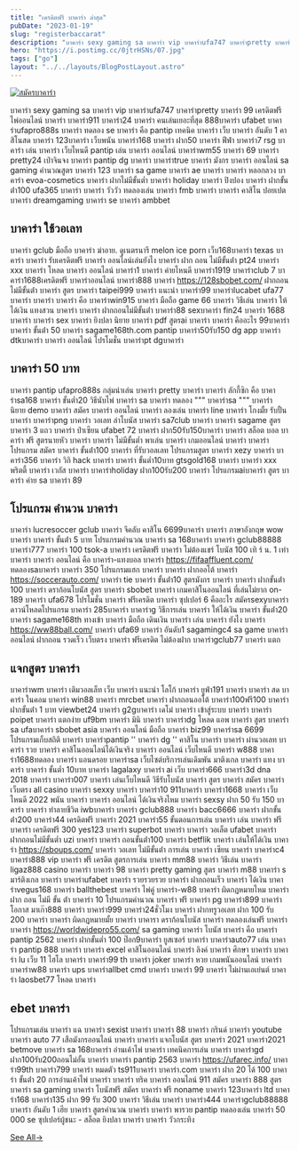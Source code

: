 ```yaml
---
title: "เครดิตฟรี บาคาร่า ล่าสุด"
pubDate: "2023-01-19"
slug: "registerbaccarat"
description: "บาคาร่า sexy gaming sa บาคาร่า vip บาคาร่าufa747 บาคาร่าpretty บาคาร่า 99 เครดิตฟรี ไพ่ออนไลน์ บาคาร่า บาคาร่า911 บาคาร่า24 บาคาร่า คนเล่นเยอะที่สุด 888บาคาร่า ufabet บาคาร่าufapro888s บาคาร่า ทดลอง se บาคาร่า คือ pantip"
hero: "https://i.postimg.cc/0jtrHSNs/07.jpg"
tags: ["go"]
layout: "../../layouts/BlogPostLayout.astro"
---
```


<html lang="TH">

<head>
  
  <script type="application/ld+json">
    {
      "@context": "https://schema.org",
      "@type": "Article",
      "mainEntityOfPage": {
        "@type": "WebPage",
        "@id": "https://www.ourtask.org/posts/registerbaccarat/"
      },
      "headline": "เครดิตฟรี บาคาร่า ล่าสุด",
      "image": "https://i.postimg.cc/0jtrHSNs/07.jpg",  
      "InLanguage": "TH",    
      "description": "บาคาร่า sexy gaming sa บาคาร่า vip บาคาร่าufa747 บาคาร่าpretty บาคาร่า 99 เครดิตฟรี ไพ่ออนไลน์ บาคาร่า บาคาร่า911 บาคาร่า24 บาคาร่า คนเล่นเยอะที่สุด 888บาคาร่า ufabet บาคาร่าufapro888s บาคาร่า ทดลอง se บาคาร่า คือ pantip",  
      "author": {
        "@type": "Person",
        "name": "southblade"
      },  
      "publisher": {
        "@type": "Organization",
        "name": "",
        "logo": {
          "@type": "ImageObject",
          "url": ""
        }
      },
      "datePublished": "2023-01-16"
    }
    
    </script>



  <!--FAQPage Code Generated by https://saijogeorge.com/json-ld-schema-generator/faq/-->

  <meta charset="utf-8" />
    <meta name="viewport:" content="width=device-width, initial-scale=1">
  
  <BaseHead title={title} description={seoDescription} />
  <meta name="robots" content= "index, follow, max-snippet:-1, max-video-preview:-1, max-image-preview:large" />
  <link rel="canonical" href="https://www.ourtask.org/posts/registerbaccarat/" />
</head>
<body class="bg-white text-black font-body leading-normal personality-casual">
  <Nav />

  <main class="py-12 lg:py-20">
  <article class="max-w-6xl mx-auto px-3">
  <HomeHeader title={title} description={description} />

  <a href="https://nazavip.com/26174/t41626o2r59456244323y2m2l464p4" rel="nofollow"><img alt="สมัครบาคาร่า" src="https://xn--m3cisqgb6aza1f7e6cq.com/wp-content/uploads/2022/12/register-gmz.gif" /></a><br />








บาคาร่า sexy gaming sa บาคาร่า vip บาคาร่าufa747 บาคาร่าpretty บาคาร่า 99 เครดิตฟรี ไพ่ออนไลน์ บาคาร่า บาคาร่า911 บาคาร่า24 บาคาร่า คนเล่นเยอะที่สุด 888บาคาร่า ufabet บาคาร่าufapro888s บาคาร่า ทดลอง se บาคาร่า คือ pantip เทคนิค บาคาร่า เว็บ บาคาร่า อันดับ 1 คาสิโนสด บาคาร่า 123บาคาร่า เว็บพนัน บาคาร่า168 บาคาร่า ฝาก50 บาคาร่า ฟีฟ่า บาคาร่า7 rsg บาคาร่า เล่น บาคาร่า เว็บไหนดี pantip เล่น บาคาร่า ออนไลน์ บาคาร่าwm55 บาคาร่า 69 บาคาร่า pretty24 เป่าจินจง บาคาร่า pantip dg บาคาร่า บาคาร่าtrue บาคาร่า มังกร บาคาร่า ออนไลน์ sa gaming คํานวณสูตร บาคาร่า 123 บาคาร่า sa game บาคาร่า ae บาคาร่า บาคาร่า หลอกลวง บาคาร่า evoa-cosmetics บาคาร่า ฝากไม่มีขั้นต่ำ บาคาร่า holiday บาคาร่า ปิงปอง บาคาร่า ฝากขั้นต่ํา100 ufa365 บาคาร่า บาคาร่า วัววัว ทดลองเล่น บาคาร่า fmb บาคาร่า บาคาร่า คาสิโน ปอยเปต บาคาร่า dreamgaming บาคาร่า se บาคาร่า ambbet

## บาคาร่า ใช้วอเลท

บาคาร่า gclub มือถือ บาคาร่า ฆ่าอาย. ดูเนตรนารี melon ice porn เว็บ168บาคาร่า texas บาคาร่า บาคาร่า รับเครดิตฟรี บาคาร่า ออนไลน์เล่นยังไง บาคาร่า ฝาก ถอน ไม่มีขั้นต่ํา pt24 บาคาร่า xxx บาคาร่า โหลด บาคาร่า ออนไลน์ บาคาร่า1 บาคาร่า ค่ายไหนดี บาคาร่า1919 บาคาร่าclub 7 บาคาร่า1688เครดิตฟรี บาคาร่าออนไลน์ บาคาร่า888 บาคาร่า https://128sbobet.com/ ฝากถอนไม่มีขั้นต่ํา บาคาร่า สูตร บาคาร่า taipei999 บาคาร่า แนะนํา บาคาร่า99 บาคาร่าlucabet ufa77 บาคาร่า บาคาร่า บาคาร่า คือ บาคาร่าwin915 บาคาร่า มือถือ game 66 บาคาร่า วิธีเล่น บาคาร่า ให้ได้เงิน แทงสวน บาคาร่า บาคาร่า ฝากถอนไม่มีขั้นต่ํา บาคาร่า88 sexบาคาร่า fin24 บาคาร่า 1688 บาคาร่า บาคาร่า sex บาคาร่า ยิงปลา นิยาย บาคาร่า pdf สูตรai บาคาร่า บาคาร่า คืออะไร 99บาคาร่า บาคาร่า ขั้นต่ํา 50 บาคาร่า sagame168th.com pantip บาคาร่า50รับ150 dg app บาคาร่า dtkบาคาร่า บาคาร่า ออนไลน์ โปรโมชั่น บาคาร่าpt dgบาคาร่า


## บาคาร่า 50 บาท

บาคาร่า pantip ufapro888s กลุ่มนําเล่น บาคาร่า pretty บาคาร่า บาคาร่า ลักกี้ซิก คือ บาคาร่าsa168 บาคาร่า ขั้นต่ำ20 วิธีนับไพ่ บาคาร่า sa บาคาร่า ทดลอง """ บาคาร่าsa """ บาคาร่า นิยาย demo บาคาร่า สมัคร บาคาร่า ออนไลน์ บาคาร่า ลองเล่น บาคาร่า line บาคาร่า โกงมั้ย รับปั้น บาคาร่า บาคาร่าpng บาคาร่า วอเลท ล่าโบนัส บาคาร่า sa7club บาคาร่า บาคาร่า sagame สูตร บาคาร่า 3 แถว บาคาร่า ป๋าเซียน ufabet 72 บาคาร่า ฝาก50รับ150บาคาร่า บาคาร่า สล็อต บอล บาคาร่า ฟรี สูตรนายหัว บาคาร่า บาคาร่า ไม่มีขั้นต่ำ พาเล่น บาคาร่า เกมออนไลน์ บาคาร่า บาคาร่า โปรแกรม สมัคร บาคาร่า ขั้นต่ํา100 บาคาร่า ที่รับวอลเลท โปรแกรมสูตร บาคาร่า xezy บาคาร่า บาคาร่า356 บาคาร่า วิกิ hack บาคาร่า บาคาร่า ขั้นต่ำ10บาท gtsgold168 บาคาร่า บาคาร่า xxx พริตตี้ บาคาร่า เวกัส บาคาร่า บาคาร่าholiday ฝาก100รับ200 บาคาร่า โปรแกรมaiบาคาร่า สูตร บาคาร่า ค่าย sa บาคาร่า 89

## โปรแกรม คำนวน บาคาร่า

บาคาร่า lucresoccer gclub บาคาร่า จีคลับ คาสิโน 6699บาคาร่า บาคาร่า ภาษาอังกฤษ wow บาคาร่า บาคาร่า ขั้นต่ํา 5 บาท โปรแกรมคํานวณ บาคาร่า sa 168บาคาร่า บาคาร่า gclub88888 บาคาร่า777 บาคาร่า 100 tsok-a บาคาร่า เครดิตฟรี บาคาร่า ไม่ต้องแชร์ โบนัส 100 เทิ ร์ น. 1 เท่า บาคาร่า บาคาร่า ออนไลน์ คือ บาคาร่า-แทงบอล บาคาร่า https://fifaaffluent.com/ ทดลองsaบาคาร่า บาคาร่า 350 โปรแกรมแฮก บาคาร่า บาคาร่า ฝากออโต้ บาคาร่า https://soccerauto.com/ บาคาร่า tie บาคาร่า ขั้นต่ํา10 สูตรมังกร บาคาร่า บาคาร่า ฝากขั้นต่ํา 100 บาคาร่า ดราก้อนโบนัส สูตร บาคาร่า sbobet บาคาร่า เกมคาสิโนออนไลน์ ที่เล่นไม่ยาก on-189 บาคาร่า ufa678 โปรโมชั่น บาคาร่า ฟรีเครดิต บาคาร่า ซุปเปอร์ 6 คืออะไร สมัครsexyบาคาร่า ดาวน์โหลดโปรแกรม บาคาร่า 285บาคาร่า บาคาร่าg วิธีการเล่น บาคาร่า ให้ได้เงิน บาคาร่า ขั้นต่ํา20 บาคาร่า sagame168th ทางเข้า บาคาร่า มือถือ เดินเงิน บาคาร่า เล่น บาคาร่า ยังไง บาคาร่า https://ww88ball.com/ บาคาร่า ufa69 บาคาร่า อันดับ1 sagamingc4 sa game บาคาร่า ออนไลน์ ฝากถอน รวดเร็ว เว็บตรง บาคาร่า ฟรีเครดิต ไม่ต้องฝาก บาคาร่าgclub77 บาคาร่า แตก

## แจกสูตร บาคาร่า

บาคาร่าwm บาคาร่า เติมวอลเล็ท เว็บ บาคาร่า แนะนํา โลโก้ บาคาร่า ยูฟ่า191 บาคาร่า บาคาร่า สด บาคาร่า ในคอม บาคาร่า win88 บาคาร่า mrcbet บาคาร่า ฝากถอนออโต้ บาคาร่า100ฟรี100 บาคาร่า ฝากขั้นต่ํา 1 บาท viewbet24 บาคาร่า g2gบาคาร่า เดโม่ บาคาร่า เข้าสู่ระบบ บาคาร่า บาคาร่า poipet บาคาร่า แตกง่าย uf9bm บาคาร่า มินิ บาคาร่า บาคาร่าdg โหลด แอพ บาคาร่า สูตร บาคาร่า sa ufaบาคาร่า sbobet asia บาคาร่า ออนไลน์ มือถือ บาคาร่า biz99 บาคาร่าsa 6699 โปรแกรมเก็บสถิติ บาคาร่า บาคาร่าpantip '' บาคาร่า dg '' คาสิโน บาคาร่า บาคาร่า ผ่านวอเลท บาคาร่า รวย บาคาร่า คาสิโนออนไลน์ได้เงินจริง บาคาร่า ออนไลน์ เว็บไหนดี บาคาร่า w888 บาคาร่า1688ทดลอง บาคาร่า แอนดรอย บาคาร่าsa เว็บไซต์บริการเล่นเดิมพัน มาติงเกล บาคาร่า แทง บาคาร่า บาคาร่า ขั้นต่ำ 10บาท บาคาร่า lagalaxy บาคาร่า ai เว็บ บาคาร่า666 บาคาร่า3d dna 2018 บาคาร่า บาคาร่า007 บาคาร่า เล่นเว็บไหนดี วิธีรับโบนัส บาคาร่า สูตร บาคาร่า สมัคร บาคาร่า เว็บตรง all casino บาคาร่า sexxy บาคาร่า บาคาร่า10 911บาคาร่า บาคาร่า1668 บาคาร่า เว็บไหนดี 2022 พนัน บาคาร่า บาคาร่า ออนไลน์ ได้เงินจริงไหม บาคาร่า sexsy ฝาก 50 รับ 150 บาคาร่า บาคาร่า ทําลายชีวิต iwbบาคาร่า บาคาร่า gclub888 บาคาร่า bacc6666 บาคาร่า ฝากขั้นต่ํา200 บาคาร่า44 เครดิตฟรี บาคาร่า 2021 บาคาร่า55 ขั้นตอนการเล่น บาคาร่า เล่น บาคาร่า ฟรี บาคาร่า เครดิตฟรี 300 yes123 บาคาร่า superbot บาคาร่า บาคาร่า วอเล็ต ufabet บาคาร่า ฝากถอนไม่มีขั้นต่ำ uzi บาคาร่า บาคาร่า ถอนขั้นต่ํา100 บาคาร่า betflik บาคาร่า เล่นให้ได้เงิน บาคาร่า https://sboups.com/ บาคาร่า วอเลท ไม่มีขั้นต่ํา การเล่น บาคาร่า เซียน บาคาร่า บาคาร่าc4 บาคาร่า888 vip บาคาร่า ฟรี เครดิต สูตรการเล่น บาคาร่า mm88 บาคาร่า วิธีเล่น บาคาร่า ligaz888 casino บาคาร่า บาคาร่า 98 บาคาร่า pretty gaming สูตร บาคาร่า m88 บาคาร่า s มาร์ติงเกล บาคาร่า บาคาร่าufabet บาคาร่า รวยรวยรวย บาคาร่า ฝากถอนเร็ว บาคาร่า ได้เงิน บาคาร่าvegus168 บาคาร่า ballthebest บาคาร่า ไพ่คู่ บาคาร่า-w88 บาคาร่า ผิดกฎหมายไหม บาคาร่า ฝาก ถอน ไม่มี ขั้น ต่ํา บาคาร่า 10 โปรแกรมคํานวณ บาคาร่า ฟรี บาคาร่า pg บาคาร่า899 บาคาร่า โอกาส มาเก๊า888 บาคาร่า บาคาร่า999 บาคาร่า24ชั่วโมง บาคาร่า ฝากทรูวอเลท ฝาก 100 รับ 200 บาคาร่า บาคาร่า ผิดกฎหมายมั้ย บาคาร่า บาคารา ดราก้อนโบนัส บาคาร่า ทดลองเล่นฟรี บาคาร่า บาคาร่า https://worldwidepro55.com/ sa gaming บาคาร่า โบนัส บาคาร่า คือ บาคาร่า pantip 2562 บาคาร่า ฝากขั้นต่ำ 100 ป๊อก9บาคาร่า ยูสเซอร์ บาคาร่า บาคาร่าauto77 เล่น บาคาร่า pantip 888 บาคาร่า บาคาร่า excel คาสิโนออนไลน์ บาคาร่า ลิงค์ บาคาร่า ศึกษา บาคาร่า บาคาร่า lu เว็บ 11 ไฮโล บาคาร่า บาคาร่า99 th บาคาร่า joker บาคาร่า หวย เกมพนันออนไลน์ บาคาร่า บาคาร่าw88 บาคาร่า ups บาคาร่าallbet cmd บาคาร่า บาคาร่า 99 บาคาร่า ไม่ผ่านเอเย่นต์ บาคาร่า laosbet77 โหลด บาคาร่า

## ebet บาคาร่า

โปรแกรมเล่น บาคาร่า แฉ บาคาร่า sexist บาคาร่า บาคาร่า 88 บาคาร่า กรินด์ บาคาร่า youtube บาคาร่า auto 77 เสือมังกรออนไลน์ บาคาร่า บาคาร่า แจกโบนัส สูตร บาคาร่า 2021 บาคาร่า2021 betmove บาคาร่า sa 168บาคาร่า อ่านเค้าไพ่ บาคาร่า เทคนิคการเล่น บาคาร่า บาคาร่าgd ฝาก100รับ200ถอนไม่อั้น บาคาร่า บาคาร่า pantip 2563 บาคาร่า https://ufarec.info/ บาคาร่า99th บาคาร่า799 บาคาร่า หมดตัว ts911บาคาร่า บาคาร่า.com บาคาร่า ฝาก 20 ได้ 100 บาคาร่า ขั้นต่ํา 20 การอ่านเค้าไพ่ บาคาร่า บาคาร่า ทริค บาคาร่า ออนไลน์ 911 สมัคร บาคาร่า 888 สูตร บาคาร่า sa gaming บาคาร่า โบนัสฟรี สมัคร บาคาร่า ฟรี noname บาคาร่า 123บาคาร่า ltd บาคาร่า168 บาคาร่า135 ฝาก 99 รับ 300 บาคาร่า วิธีเล่น บาคาร่า บาคาร่า444 บาคาร่าgclub88888 บาคาร่า อันดับ 1 เฮีย บาคาร่า สูตรคำนวณ บาคาร่า บาคาร่า พารวย pantip ทดลองเล่น บาคาร่า 50 000 se ซุปเปอร์ผู้ชนะ - สล็อต ยิงปลา บาคาร่า บาคาร่า วัวกระทิง









<script src="https://apps.elfsight.com/p/platform.js" defer></script>
<div class="elfsight-app-22dbebde-641c-4627-906d-02171d60303d"></div>

  <section class="flex space-x-8 justify-center text-xl pt-8 font-bold">
    <a href="/posts" class="mr-8" data-test="see-all-link">
      See All<span class="squiggle">&rarr;</span>
    </a>
  </section>
    <Footer />

    

    
</body>




